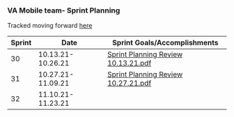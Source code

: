 ### VA Mobile team- Sprint Planning

Tracked moving forward [here](https://github.com/department-of-veterans-affairs/va.gov-team/blob/master/products/va-mobile-app/product/sprint-summary.md)

| Sprint | Date | Sprint Goals/Accomplishments | 
| --- | --- | --- |
| 30| 10.13.21-10.26.21 |[Sprint Planning Review 10.13.21.pdf](https://github.com/department-of-veterans-affairs/va.gov-team/files/7442880/Sprint.Planning.Review.10.13.21.pdf)|
| 31| 10.27.21-11.09.21 | [Sprint Planning Review 10.27.21.pdf](https://github.com/department-of-veterans-affairs/va.gov-team/files/7442720/Sprint.Planning.Review.10.27.21.pdf)
| 32| 11.10.21-11.23.21 || |




















